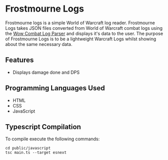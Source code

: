 # Frostmourne Logs
Frostmourne logs is a simple World of Warcraft log reader. Frostmourne Logs takes JSON files converted from World of Warcraft combat logs using the  [Wow Combat Log Parser](https://github.com/Paughton/WoWCombatLogParser) and displays it's data to the user. The purpose of Frostmourne Logs is to be a lightweight Warcraft Logs whilst showing about the same necessary data.

## Features
* Displays damage done and DPS

## Programming Languages Used
* HTML
* CSS
* JavaScript

## Typescript Compilation
To compile execute the following commands:
```SHELL
cd public/javascript
tsc main.ts --target esnext
```